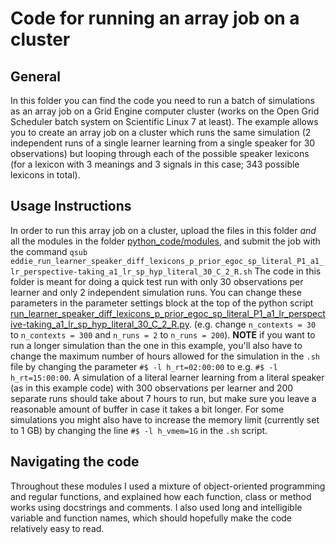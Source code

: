 # Code for running an array job on a cluster

## General
In this folder you can find the code you need to run a batch of simulations as an array job on a Grid Engine computer cluster (works on the Open Grid Scheduler batch system on Scientific Linux 7 at least). The example allows you to create an array job on a cluster which runs the same simulation (2 independent runs of a single learner learning from a single speaker for 30 observations) but looping through each of the possible speaker lexicons (for a lexicon with 3 meanings and 3 signals in this case; 343 possible lexicons in total).

## Usage Instructions
In order to run this array job on a cluster, upload the files in this folder *and* all the modules in the folder [python_code/modules](https://github.com/marieke-woensdregt/model_coevolution_language_mindreading/tree/master/python_code/modules), and submit the job with the command `qsub eddie_run_learner_speaker_diff_lexicons_p_prior_egoc_sp_literal_P1_a1_lr_perspective-taking_a1_lr_sp_hyp_literal_30_C_2_R.sh`
The code in this folder is meant for doing a quick test run with only 30 observations per learner and only 2 independent simulation runs. You can change these parameters in the parameter settings block at the top of the python script [run_learner_speaker_diff_lexicons_p_prior_egoc_sp_literal_P1_a1_lr_perspective-taking_a1_lr_sp_hyp_literal_30_C_2_R.py](https://github.com/marieke-woensdregt/model_coevolution_language_mindreading/blob/master/code_for_running_on_cluster/run_learner_speaker_diff_lexicons_p_prior_egoc_sp_literal_P1_a1_lr_perspective-taking_a1_lr_sp_hyp_literal_30_C_2_R.py). (e.g. change `n_contexts = 30` to `n_contexts = 300` and `n_runs = 2` to `n_runs = 200`). 
**NOTE** if you want to run a longer simulation than the one in this example, you'll also have to change the maximum number of hours allowed for the simulation in the `.sh` file by changing the parameter `#$ -l h_rt=02:00:00` to e.g. `#$ -l h_rt=15:00:00`. A simulation of a literal learner learning from a literal speaker (as in this example code) with 300 observations per learner and 200 separate runs should take about 7 hours to run, but make sure you leave a reasonable amount of buffer in case it takes a bit longer. For some simulations you might also have to increase the memory limit (currently set to 1 GB) by changing the line `#$ -l h_vmem=1G` in the `.sh` script.


## Navigating the code
Throughout these modules I used a mixture of object-oriented programming and regular functions, and explained how each function, class or method works using docstrings and comments. I also used long and intelligible variable and function names, which should hopefully make the code relatively easy to read.
